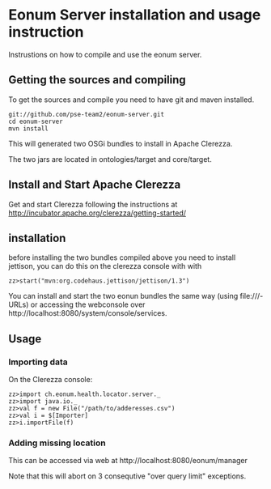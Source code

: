 # Eonum Server installation and usage instruction

Instrustions on how to compile and use the eonum server.

## Getting the sources and compiling

To get the sources and compile you need to have git and maven installed.

    git://github.com/pse-team2/eonum-server.git
    cd eonum-server
    mvn install

This will generated two OSGi bundles to install in Apache Clerezza.

The two jars are located in ontologies/target and core/target.

## Install and Start Apache Clerezza

Get and start Clerezza following the instructions at <http://incubator.apache.org/clerezza/getting-started/>

## installation

before installing the two bundles compiled above you need to install
jettison, you can do this on the clerezza console with with

    zz>start("mvn:org.codehaus.jettison/jettison/1.3")

You can install and start the two eonun bundles the same way (using file:///-URLs) or accessing the webconsole over http://localhost:8080/system/console/services.

## Usage

### Importing data

On the Clerezza console:

    zz>import ch.eonum.health.locator.server._
    zz>import java.io._ 
    zz>val f = new File("/path/to/adderesses.csv")
    zz>val i = $[Importer]
    zz>i.importFile(f)


### Adding missing location

This can be accessed via web at 
http://localhost:8080/eonum/manager

Note that this will abort on 3 consequtive "over query limit" exceptions.
